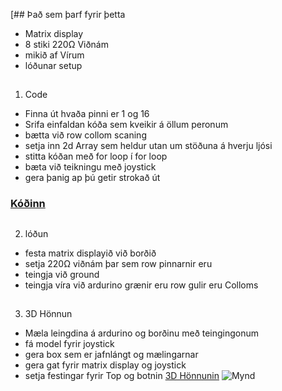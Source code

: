 [## Það sem þarf fyrir þetta
* Matrix display
* 8 stiki 220Ω Viðnám
* mikið af Vírum
* lóðunar setup
##
1. Code
 * Finna út hvaða pinni er 1 og 16
 * Srifa einfaldan kóða sem kveikir á öllum peronum
 * bætta við row collom scaning
 * setja inn 2d Array sem heldur utan um stöðuna á hverju ljósi
 * stitta kóðan með for loop í for loop
 * bæta við teikningu með joystick
 * gera þanig ap þú getir strokað út
 ### [Kóðinn](https://github.com/Tardis2105/Verksmidja/blob/master/8x8_Matrix/8x8_Matrix.ino)
 ##
 2. lóðun
  * festa matrix displayið við borðið
  * setja 220Ω viðnám þar sem row pinnarnir eru
  * teingja við ground
  * teingja víra við ardurino grænir eru row gulir eru Colloms
  ##
 3. 3D Hönnun
 * Mæla leingdina á ardurino og borðinu með teingingonum
 * fá model fyrir joystick
 * gera box sem er jafnlángt og mælingarnar
 * gera gat fyrir matrix display og joystick
 * setja festingar fyrir Top og botnin
 [3D Hönnunin](https://github.com/Tardis2105/Verksmidja/blob/master/8x8_Matrix/Matrix%20Display.stl)
![Mynd](https://github.com/Tardis2105/Verksmidja/blob/master/8x8_Matrix/3d%20Honnun.PNG)

